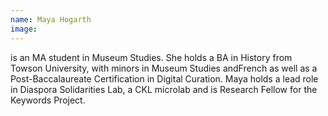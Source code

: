```yaml
---
name: Maya Hogarth
image: 
---
```

is an MA student in Museum Studies. She holds a BA in History from Towson University, with minors in Museum Studies andFrench as well as a Post-Baccalaureate Certification in Digital Curation. Maya holds a lead role in Diaspora Solidarities Lab, a CKL microlab and is Research Fellow for the Keywords Project.
